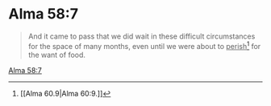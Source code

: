 # Alma 58:7

> And it came to pass that we did wait in these difficult circumstances for the space of many months, even until we were about to <u>perish</u>[^a] for the want of food.

[Alma 58:7](https://www.churchofjesuschrist.org/study/scriptures/bofm/alma/58?lang=eng&id=p7#p7)


[^a]: [[Alma 60.9|Alma 60:9.]]
